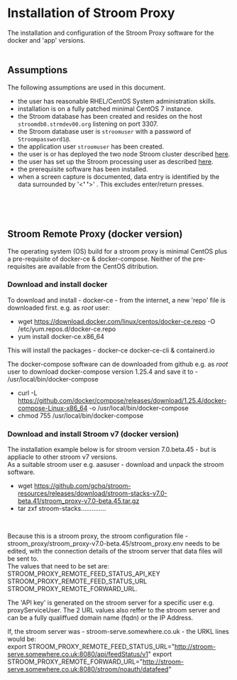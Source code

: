 # Installation of Stroom Proxy
The installation and configuration of the Stroom Proxy software for the docker and 'app' versions.  
&nbsp;


## Assumptions
The following assumptions are used in this document.
- the user has reasonable RHEL/CentOS System administration skills.
- installation is on a fully patched minimal CentOS 7 instance.
- the Stroom database has been created and resides on the host `stroomdb0.strmdev00.org` listening on port 3307.
- the Stroom database user is `stroomuser` with a password of `Stroompassword1@`.
- the application user `stroomuser` has been created.
- the user is or has deployed the two node Stroom cluster described [here](InstallHowTo.md#storage-scenario "HOWTO Storage Scenario").
- the user has set up the Stroom processing user as described [here](InstallProcessingUserSetupHowTo.md "Processing User Setup").
- the prerequisite software has been installed.
- when a screen capture is documented, data entry is identified by the data surrounded by '<__' '__>' . This excludes enter/return presses.  

&nbsp;

&nbsp;


## Stroom Remote Proxy (docker version)

The operating system (OS) build for a stroom proxy is minimal CentOS plus a pre-requisite of docker-ce & docker-compose.
Neither of the pre-requisites are available from the CentOS ditribution.  


### Download and install docker
To download and install - docker-ce - from the internet, a new 'repo' file is downloaded first. 
e.g. as *root* user:

- wget https://download.docker.com/linux/centos/docker-ce.repo -O /etc/yum.repos.d/docker-ce.repo
- yum install docker-ce.x86_64

This will install the packages - docker-ce docker-ce-cli & containerd.io

 
The docker-compose software can de downloaded from github 
e.g. as *root* user to download docker-compose version 1.25.4 and save it to -  /usr/local/bin/docker-compose 
- curl -L https://github.com/docker/compose/releases/download/1.25.4/docker-compose-Linux-x86_64 -o /usr/local/bin/docker-compose
- chmod 755 /usr/local/bin/docker-compose


### Download and install Stroom v7 (docker version)

The installation example below is for stroom version 7.0.beta.45 - but is appliacle to other stroom v7 versions.  
As a suitable stroom user e.g. aasuser - download and unpack the stroom software. 

- wget https://github.com/gchq/stroom-resources/releases/download/stroom-stacks-v7.0-beta.41/stroom_proxy-v7.0-beta.45.tar.gz
- tar zxf stroom-stacks…………..

&nbsp;

Because this is a stroom proxy, the stroom configuration file - stroom_proxy/stroom_proxy-v7.0-beta.45/stroom_proxy.env 
needs to be edited, with the connection details of the stroom server that data files will be sent to.  
The values that need to be set are:
STROOM_PROXY_REMOTE_FEED_STATUS_API_KEY
STROOM_PROXY_REMOTE_FEED_STATUS_URL
STROOM_PROXY_REMOTE_FORWARD_URL. 

The 'API key' is generated on the stroom server for a specific user e.g. proxyServiceUser. 
The 2 URL values also reffer to the stroom server and can be a fully qualiffued domain name (fqdn) or the IP Address.  

If, the stroom server was - stroom-serve.somewhere.co.uk - the URKL lines would be:  
export STROOM_PROXY_REMOTE_FEED_STATUS_URL="http://stroom-serve.somewhere.co.uk:8080/api/feedStatus/v1"
export STROOM_PROXY_REMOTE_FORWARD_URL="http://stroom-serve.somewhere.co.uk:8080/stroom/noauth/datafeed"












